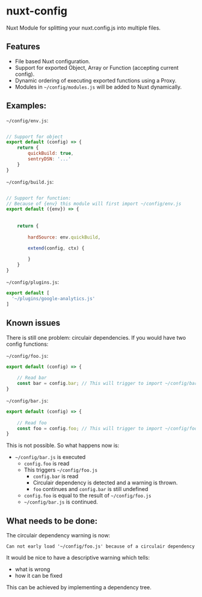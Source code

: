 # nuxt-config
Nuxt Module for splitting your nuxt.config.js into multiple files.

## Features
 - File based Nuxt configuration.
 - Support for exported Object, Array or Function (accepting current config).
 - Dynamic ordering of executing exported functions using a Proxy.
 - Modules in `~/config/modules.js` will be added to Nuxt dynamically.
 
## Examples:

`~/config/env.js`:
```javascript

// Support for object
export default (config) => {
    return {
        quickBuild: true,
        sentryDSN: '...'
    }
}
```

`~/config/build.js`:
```javascript

// Support for function:
// Because of {env} this module will first import ~/config/env.js
export default ({env}) => {
    
    
    return {
        
        hardSource: env.quickBuild,

        extend(config, ctx) {
            
        }
    }
}
```

`~/config/plugins.js`:
```javascript
export default [
  '~/plugins/google-analytics.js'
]
```

## Known issues
There is still one problem: circulair dependencies. If you would have two config functions:

`~/config/foo.js`:
```javascript
export default (config) => {
    
    // Read bar
    const bar = config.bar; // This will trigger to import ~/config/bar.js
}
```


`~/config/bar.js`:
```javascript
export default (config) => {
    
    // Read foo
    const foo = config.foo; // This will trigger to import ~/config/foo.js
}
```

This is not possible. So what happens now is:
 - `~/config/bar.js` is executed
   - `config.foo` is read
   - This triggers `~/config/foo.js`
     - `config.bar` is read
     - Circulair dependency is detected and a warning is thrown.
     - `foo` continues and `config.bar` is still undefined
   - `config.foo` is equal to the result of `~/config/foo.js`
   - `~/config/bar.js` is continued.
   
## What needs to be done:
The circulair dependency warning is now:
```
Can not early load '~/config/foo.js' because of a circulair dependency
```

It would be nice to have a descriptive warning which tells:
 - what is wrong
 - how it can be fixed
 
This can be achieved by implementing a dependency tree.
